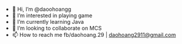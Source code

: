 - 👋 Hi, I’m @daoohoangg
- 👀 I’m interested in playing game
- 🌱 I’m currently learning Java
- 💞️ I’m looking to collaborate on MCS
- 📫 How to reach me fb/daohoang.29 | daohoang2911@gmail.com

<!---
daoohoangg/daoohoangg is a ✨ special ✨ repository because its `README.md` (this file) appears on your GitHub profile.
You can click the Preview link to take a look at your changes.
--->
